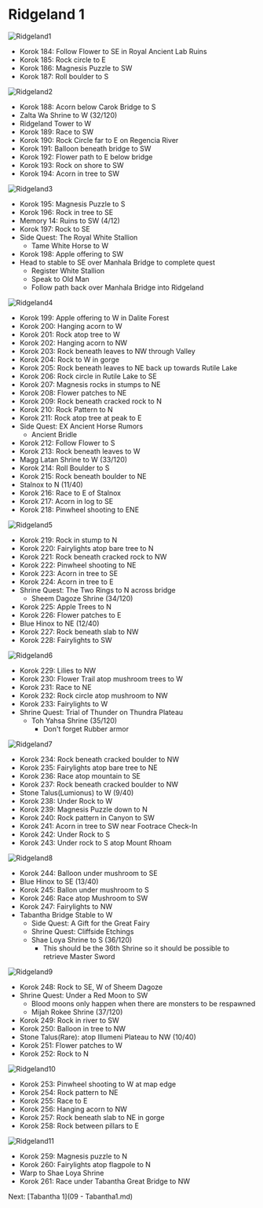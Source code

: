 # Ridgeland 1

![Ridgeland1](images/Ridgeland1.PNG)

* Korok 184: Follow Flower to SE in Royal Ancient Lab Ruins
* Korok 185: Rock circle to E
* Korok 186: Magnesis Puzzle to SW
* Korok 187: Roll boulder to S

![Ridgeland2](images/Ridgeland2.PNG)

* Korok 188: Acorn below Carok Bridge to S
* Zalta Wa Shrine to W (32/120)
* Ridgeland Tower to W
* Korok 189: Race to SW
* Korok 190: Rock Circle far to E on Regencia River
* Korok 191: Balloon beneath bridge to SW
* Korok 192: Flower path to E below bridge
* Korok 193: Rock on shore to SW
* Korok 194: Acorn in tree to SW

![Ridgeland3](images/Ridgeland3.PNG)

* Korok 195: Magnesis Puzzle to S
* Korok 196: Rock in tree to SE
* Memory 14: Ruins to SW (4/12)
* Korok 197: Rock to SE
* Side Quest: The Royal White Stallion
  * Tame White Horse to W
* Korok 198: Apple offering to SW
* Head to stable to SE over Manhala Bridge to complete quest
  * Register White Stallion
  * Speak to Old Man
  * Follow path back over Manhala Bridge into Ridgeland

![Ridgeland4](images/Ridgeland4.PNG)

* Korok 199: Apple offering to W in Dalite Forest
* Korok 200: Hanging acorn to W
* Korok 201: Rock atop tree to W
* Korok 202: Hanging acorn to NW
* Korok 203: Rock beneath leaves to NW through Valley
* Korok 204: Rock to W in gorge
* Korok 205: Rock beneath leaves to NE back up towards Rutile Lake
* Korok 206: Rock circle in Rutile Lake to SE
* Korok 207: Magnesis rocks in stumps to NE
* Korok 208: Flower patches to NE
* Korok 209: Rock beneath cracked rock to N
* Korok 210: Rock Pattern to N
* Korok 211: Rock atop tree at peak to E
* Side Quest: EX Ancient Horse Rumors
  * Ancient Bridle
* Korok 212: Follow Flower to S
* Korok 213: Rock beneath leaves to W
* Magg Latan Shrine to W (33/120)
* Korok 214: Roll Boulder to S
* Korok 215: Rock beneath boulder to NE
* Stalnox to N (11/40)
* Korok 216: Race to E of Stalnox
* Korok 217: Acorn in log to SE
* Korok 218: Pinwheel shooting to ENE

![Ridgeland5](images/Ridgeland5.PNG)

* Korok 219: Rock in stump to N
* Korok 220: Fairylights atop bare tree to N
* Korok 221: Rock beneath cracked rock to NW
* Korok 222: Pinwheel shooting to NE
* Korok 223: Acorn in tree to SE
* Korok 224: Acorn in tree to E
* Shrine Quest: The Two Rings to N across bridge
  * Sheem Dagoze Shrine (34/120)
* Korok 225: Apple Trees to N
* Korok 226: Flower patches to E
* Blue Hinox to NE (12/40)
* Korok 227: Rock beneath slab to NW
* Korok 228: Fairylights to SW

![Ridgeland6](images/Ridgeland6.PNG)

* Korok 229: Lilies to NW
* Korok 230: Flower Trail atop mushroom trees to W
* Korok 231: Race to NE
* Korok 232: Rock circle atop mushroom to NW
* Korok 233: Fairylights to W
* Shrine Quest: Trial of Thunder on Thundra Plateau
  * Toh Yahsa Shrine (35/120)
    * Don't forget Rubber armor

![Ridgeland7](images/Ridgeland7.PNG)

* Korok 234: Rock beneath cracked boulder to NW
* Korok 235: Fairylights atop bare tree to NE
* Korok 236: Race atop mountain to SE
* Korok 237: Rock beneath cracked boulder to NW
* Stone Talus(Lumionus) to W (9/40)
* Korok 238: Under Rock to W
* Korok 239: Magnesis Puzzle down to N
* Korok 240: Rock pattern in Canyon to SW
* Korok 241: Acorn in tree to SW near Footrace Check-In
* Korok 242: Under Rock to S
* Korok 243: Under rock to S atop Mount Rhoam

![Ridgeland8](images/Ridgeland8.PNG)

* Korok 244: Balloon under mushroom to SE
* Blue Hinox to SE (13/40)
* Korok 245: Ballon under mushroom to S
* Korok 246: Race atop Mushroom to SW
* Korok 247: Fairylights to NW
* Tabantha Bridge Stable to W
  * Side Quest: A Gift for the Great Fairy
  * Shrine Quest: Cliffside Etchings
  * Shae Loya Shrine to S (36/120)
    * This should be the 36th Shrine so it should be possible to retrieve Master Sword

![Ridgeland9](images/Ridgeland9.PNG)

* Korok 248: Rock to SE, W of Sheem Dagoze
* Shrine Quest: Under a Red Moon to SW
  * Blood moons only happen when there are monsters to be respawned
  * Mijah Rokee Shrine (37/120)
* Korok 249: Rock in river to SW
* Korok 250: Balloon in tree to NW
* Stone Talus(Rare): atop Illumeni Plateau to NW (10/40)
* Korok 251: Flower patches to W
* Korok 252: Rock to N

![Ridgeland10](images/Ridgeland10.PNG)

* Korok 253: Pinwheel shooting to W at map edge
* Korok 254: Rock pattern to NE
* Korok 255: Race to E
* Korok 256: Hanging acorn to NW
* Korok 257: Rock beneath slab to NE in gorge
* Korok 258: Rock between pillars to E

![Ridgeland11](images/Ridgeland11.PNG)

* Korok 259: Magnesis puzzle to N
* Korok 260: Fairylights atop flagpole to N
* Warp to Shae Loya Shrine
* Korok 261: Race under Tabantha Great Bridge to NW

Next: [Tabantha 1](09 - Tabantha1.md)
